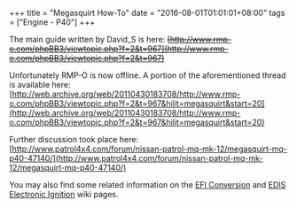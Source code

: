 +++
title = "Megasquirt How-To"
date = "2016-08-01T01:01:01+08:00"
tags = ["Engine - P40"]
+++

The main guide written by David_S is here: <span style="text-decoration: line-through;">[http://www.rmp-o.com/phpBB3/viewtopic.php?f=2&t=967](http://www.rmp-o.com/phpBB3/viewtopic.php?f=2&t=967)</span>

Unfortunately RMP-O is now offline. A portion of the aforementioned thread is available here: [http://web.archive.org/web/20110430183708/http://www.rmp-o.com/phpBB3/viewtopic.php?f=2&t=967&hilit=megasquirt&start=20](http://web.archive.org/web/20110430183708/http://www.rmp-o.com/phpBB3/viewtopic.php?f=2&t=967&hilit=megasquirt&start=20)

Further discussion took place here: [http://www.patrol4x4.com/forum/nissan-patrol-mq-mk-12/megasquirt-mq-p40-47140/](http://www.patrol4x4.com/forum/nissan-patrol-mq-mk-12/megasquirt-mq-p40-47140/)

You may also find some related information on the [EFI Conversion][Wiki: efi convert] and [EDIS Electronic Ignition][Wiki: edis] wiki pages.


[Wiki: efi convert]: /wiki/engine-p40/efi-conversion
[Wiki: edis]: /wiki/engine-p40/edis-electronic-ignition-how-to
